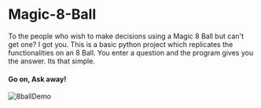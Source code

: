 # Magic-8-Ball

 To the people who wish to make decisions using a Magic 8 Ball but can't get one? I got you.
 This is a basic python project which replicates the functionalities on an 8 Ball.
 You enter a question and the program gives you the answer. Its that simple. 

#### Go on, Ask away!

 ![8ballDemo](https://github.com/varshitha1707/Magic-8-Ball/issues/1#issue-904812714)

